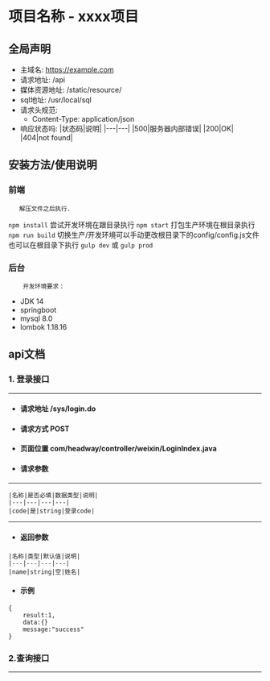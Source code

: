# 项目名称 - xxxx项目
## 全局声明
- 主域名: https://example.com
- 请求地址: /api
- 媒体资源地址: /static/resource/
- sql地址:  /usr/local/sql
- 请求头规范:   
  - Content-Type: application/json
- 响应状态吗:
  |状态码|说明|
  |---|---|
  |500|服务器内部错误|
  |200|OK|
  |404|not found|
## 安装方法/使用说明
   ### 前端
       解压文件之后执行.
`npm install`
        尝试开发环境在跟目录执行
`npm start`
        打包生产环境在根目录执行
`npm run build`
        切换生产/开发环境可以手动更改根目录下的config/config.js文件也可以在根目录下执行
`gulp dev` 或 `gulp prod`
   ### 后台
        开发环境要求：
   - JDK 14
   - springboot
   - mysql 8.0
   - lombok 1.18.16
## api文档
 ### 1. 登录接口
 ---
   - ####  请求地址 /sys/login.do
   - #### 请求方式 POST
   - ####  页面位置 com/headway/controller/weixin/LoginIndex.java
   - ####  请求参数
---
    |名称|是否必填|数据类型|说明|
    |---|---|---|---|
    |code|是|string|登录code|
---
   - #### 返回参数
    |名称|类型|默认值|说明|
    |---|---|---|---|
    |name|string|空|姓名|
   - #### 示例
 ``` 
 {
     result:1,
     data:{}
     message:"success"
 }
 ```
 ### 2.查询接口
---